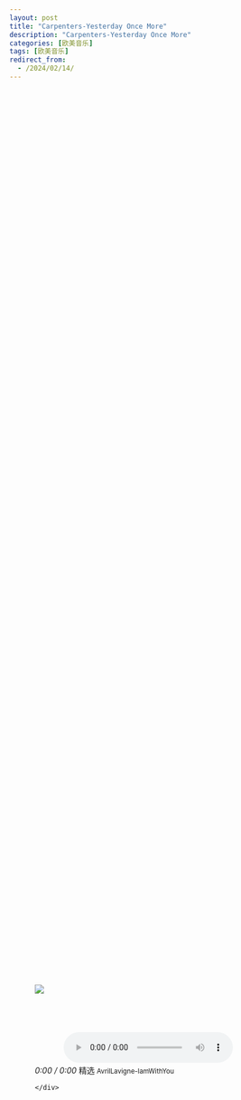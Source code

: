 ```yaml
---
layout: post
title: "Carpenters-Yesterday Once More"
description: "Carpenters-Yesterday Once More"
categories: [欧美音乐]
tags: [欧美音乐]
redirect_from:
  - /2024/02/14/
---
```


<html>
<head>
<meta charset="UTF-8">
<title>AvrilLavigne-IamWithYou</title>
<link rel='stylesheet' href='{{ site.baseurl }}/music/css/jquery-ui.css'>
<style>

body { background: url({{ site.baseurl }}/music/css/006.jpg) }
.music-player { position: absolute !important; top: 50%; left: 50%; margin: -207px 0 0 -207px }

.music-player
{
  position: relative;
  width: 415px;
  height: 415px;
  overflow: hidden;
  background: #252C36;
  border-radius: 50%;
  box-shadow: 0 1px 13px rgba(0, 0, 0, .55);
  user-select: none;
}

.music-player > .album
{
  position: absolute;
  top: -25%;
  width: 100%;
  height: auto;
  min-height: 415px;
}

.music-player > .dash
{
  position: absolute;
  right: 0;
  bottom: 0;
  left: 0;
  height: 300px;
  background: url({{ site.baseurl }}/music/css/image_png_00001.png) center bottom repeat-x;
}

.music-player > .dash > a
{
  display: block;
  position: absolute;
  top: 50px;
  left: 12px;
  width: 24px;
  height: 24px;
  line-height: 24px;
  vertical-align: middle;
  font-size: 22px;
  text-decoration: none;
  color: #FFF;
  text-shadow: 0 1px 5px #000;
  transition: all .3s;
  opacity: .75;
}

.music-player > .dash > a[href="#share"] { left: auto; right: 55px; }
.music-player > .dash > a[href="#love"] { left: auto; right: 18px; }
.music-player > .dash > a:hover { opacity: 1 }
.music-player > .dash > a.fa-volume-off + .volume-level > em { display: none }

.music-player > .dash > .volume-level
{
  position: absolute;
  top: 57px;
  left: 45px;
  width: 40px;
  height: 6px;
  padding: 1px;
  overflow: hidden;
  border: 1px solid #FFF;
  border-radius: 3px;
  box-shadow: 0 1px 5px #000, inset 0 1px 5px rgba(0, 0, 0, .5);
  cursor: pointer;
  transition: all .3s;
  opacity: .75;
}

.music-player > .dash > .volume-level > em
{
  display: block;
  height: 6px;
  max-width: 100%;
  background: #FFF;
  box-shadow: 0 1px 5px #000;
  border-radius: 1.5px;
}

.music-player > .dash > .volume-level:hover { opacity: 1 }

.music-player > .dash > .seeker
{
  position: absolute;
  bottom: 7px;
  left: 50%;
  width: 400px;
  height: 203px;
  overflow: hidden;
  margin: 0 0 0 -200px;
}

.music-player > .dash > .seeker > .wheel
{
  position: absolute;
  bottom: 0;
  width: 364px;
  height: 364px;
  border: 18px solid #201B2B;
  border-radius: 100%;
}

.music-player > .dash > .seeker > .wheel > .progress
{
  position: absolute;
  bottom: -14px;
  left: 50%;
  width: 392px;
  height: 392px;
  overflow: hidden;
  margin: 0 0 0 -196px;
  border-radius: 100%;
  transform-origin: 50% 50%;
  background: url({{ site.baseurl }}/music/css/image_png_00003.png);
  transform: rotate(145deg);
}

.music-player > .dash > a[href="#seek"]
{
  display: block;
  position: absolute;
  top: -97px;
  left: 50%;
  width: 10px;
  height: 10px;
  margin: -9px 0 0 -9px;
  background: #3A304D;
  border: 4px solid #FFF;
  border-radius: 100%;
  opacity: 1;
  transition: none;
  transform: rotate(145deg);
  transform-origin: 9px 200px;
}

.music-player > .dash > .controls
{
  position: absolute;
  top: 85px;
  left: 50%;
  width: 180px;
  height: 55px;
  margin: 0 0 0 -90px;
  background: #201F22;
  border-radius: 23px;
}

.music-player > .dash > .controls:before
{
  content: "";
  position: absolute;
  top: 50%;
  left: 50%;
  width: 124px;
  height: 88px;
  margin: -44px 0 0 -62px;
  background: #201F22;
  border-radius: 125%;
}

.music-player > .dash > .controls > a[href="#play"]
{
  content: "";
  position: absolute;
  top: 50%;
  left: 50%;
  width: 88px;
  height: 58px;
  line-height: 58px;
  vertical-align: middle;
  text-align: center;
  text-decoration: none;
  font-size: 32px;
  color: #FFF;
  margin: -29px 0 0 -44px;
  background: #F5696C;
  border-radius: 29px;
  transition: all .3s;
}

.music-player > .dash > .controls > a[href="#play"]:hover
{
  background: #ED484B;
  box-shadow: 0 0 5px #F5696C;
  text-shadow: 0 0 5px #FFF;
}

.music-player > .dash > .controls > a[href="#back"], .music-player > .dash > .controls > a[href="#forward"]
{
  position: absolute;
  top: 50%;
  left: 5px;
  width: 35px;
  height: 30px;
  margin: -15px 0 0;
  line-height: 30px;
  vertical-align: middle;
  text-align: center;
  text-decoration: none;
  font-size: 22px;
  color: #BDBCBD;
  transition: all .3s;
}

.music-player > .dash > .controls > a[href="#forward"] { left: auto; right: 5px }

.music-player > .dash > .controls > a[href="#back"]:hover, .music-player > .dash > .controls > a[href="#forward"]:hover
{
  color: #FFF;
  text-shadow: 0 0 5px #BDBCBD;
}

.music-player > .dash > .info
{
  position: absolute;
  bottom: 55px;
  left: 50%;
  width: 180px;
  margin: 0 0 0 -90px;
  text-align: center;
  font-family: Segoe UI, sans-serif;
  font-size: 12px;
  color: #FFF;
  cursor: default;
}

.music-player > .dash > .info > i
{
  display: inline-block;
  padding: 0 10px;
  height: 20px;
  line-height: 20px;
  vertical-align: middle;
  font-size: 13px;
  font-style: normal;
  background: #201F22;
  border-radius: 10px;
}

.music-player > .dash > .info > label
{
  display: block;
  margin: 18px 0 5px;
}

.music-player > .dash > .info > small { font-size: 10px }
</style>
<script src="{{ site.baseurl }}/music/js/prefixfree.min.js"></script>
</head>
<body>
<div class="music-player">
  <img src="{{ site.baseurl }}/music/css/wh8.jpg" class="album" />
  <div class="dash">
    <a href="#mute" class="fa fa-volume-up"></a>
    <span class="volume-level">
      <em style="width: 75%"></em>
    </span>
    <a href="#share" class="fa fa-share"></a>
    <a href="#love" class="fa fa-heart"></a>
    <div class="seeker">
      <div class="wheel">
        <div class="progress"></div>
      </div>
    </div>
    <a href="#seek"></a>
    <div class="controls">
      <a href="#back" class="fa fa-fast-backward"></a>
      <a href="#play" class="fa fa-pause"></a>
      <a href="#forward" class="fa fa-fast-forward"></a>
    </div>
	<div><br><br><br><br>&nbsp;&nbsp;&nbsp;&nbsp;&nbsp;&nbsp;&nbsp;&nbsp;&nbsp;&nbsp;&nbsp;&nbsp;
	<audio controls autoplay loop>
        <source src="https://vercel.rryyz.com/free163person/音乐视听/精选/AvrilLavigne-IamWithYou.mp3" type="audio/mpeg">
    </audio>
	</div>
    <div class="info">
      <i><span name="current">0:00</span> / <span name="duration">0:00</span></i>
      <label>精选</label>
      <small>AvrilLavigne-IamWithYou</small>
	  
    </div>
  </div>
</div>
<script src='{{ site.baseurl }}/music/js/jquery_and_jqueryui.js'></script>
<script src="{{ site.baseurl }}/music/js/index.js"></script>
<div style="text-align:center;clear:both">
</div>
</body>
</html>